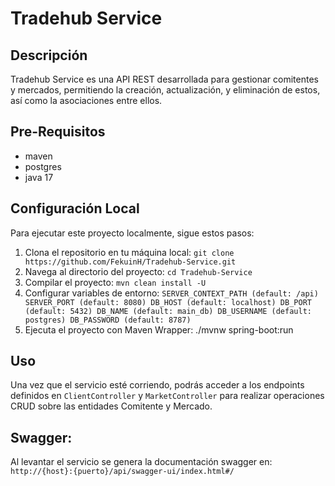 # Tradehub Service

## Descripción
Tradehub Service es una API REST desarrollada para gestionar comitentes y mercados, permitiendo la creación, actualización, y eliminación de estos, así como la asociaciones entre ellos.

## Pre-Requisitos
* maven
* postgres
* java 17

## Configuración Local
Para ejecutar este proyecto localmente, sigue estos pasos:

1. Clona el repositorio en tu máquina local:
`git clone https://github.com/FekuinH/Tradehub-Service.git`
2. Navega al directorio del proyecto:
`cd Tradehub-Service`
3. Compilar el proyecto:
`mvn clean install -U`
4. Configurar variables de entorno:
   `SERVER_CONTEXT_PATH (default: /api)
   SERVER_PORT (default: 8080)
   DB_HOST (default: localhost)
   DB_PORT (default: 5432)
   DB_NAME (default: main_db)
   DB_USERNAME (default: postgres)
   DB_PASSWORD (default: 8787)`
5. Ejecuta el proyecto con Maven Wrapper: ./mvnw spring-boot:run


## Uso
Una vez que el servicio esté corriendo, podrás acceder a los endpoints definidos en `ClientController` y `MarketController` para realizar operaciones CRUD sobre las entidades Comitente y Mercado.

## Swagger:
Al levantar el servicio se genera la documentación swagger en:
`http://{host}:{puerto}/api/swagger-ui/index.html#/`


